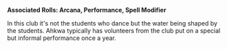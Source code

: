 **Associated Rolls: Arcana, Performance, Spell Modifier**

In this club it's not the students who dance but the water being shaped by the students. Ahkwa typically has volunteers from the club put on a special but informal performance once a year.